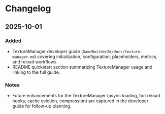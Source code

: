 # Changelog

## 2025-10-01

### Added
- TextureManager developer guide (`GameBuilder2d/docs/texture-manager.md`) covering initialization, configuration, placeholders, metrics, and reload workflows.
- README quickstart section summarizing TextureManager usage and linking to the full guide.

### Notes
- Future enhancements for the TextureManager (async loading, hot reload hooks, cache eviction, compression) are captured in the developer guide for follow-up planning.
